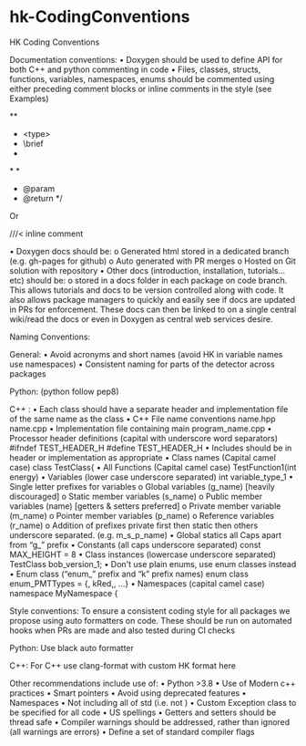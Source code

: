 # hk-CodingConventions

HK Coding Conventions

Documentation conventions:
•	      Doxygen should be used to define API for both C++ and python commenting in code
•	      Files, classes, structs, functions, variables, namespaces, enums should be commented using either preceding comment blocks or inline comments in the style (see Examples)
 
**
* \<type> <name>
* \brief <description>
*
*<longer description>
*
* @param <name> <description>
* @return <description>
*/  



Or


///< inline comment  

•	Doxygen docs should be:
o	Generated html stored in a dedicated branch (e.g. gh-pages for github)
o	Auto generated with PR merges
o	Hosted on Git solution with repository
•	Other docs (introduction, installation, tutorials…etc)  should be:
o	 stored in a docs folder in each package on code branch. 
This allows tutorials and docs to be version controlled along with code. It also allows package managers to quickly and easily see if docs are updated in PRs for enforcement.
These docs can then be linked to on a single central wiki/read the docs or even in Doxygen as central web services desire.

Naming Conventions:

General:
•	Avoid acronyms and short names (avoid HK in variable names use namespaces)
•	Consistent naming for parts of the detector across packages

Python: (python follow pep8)

C++ :
•   Each class should have a separate header and implementation file of the same name as the class
•   C++ File name conventions
name.hpp
name.cpp
•	Implementation file containing main 
	program_name.cpp
•	Processor header definitions (capital with underscore word separators)
#ifndef TEST_HEADER_H
#define TEST_HEADER_H
•	Includes should be in header or implementation as appropriate
•	Class names (Capital camel case)
class TestClass{
•     All Functions (Capital camel case)
TestFunction1(int energy)
•		  Variables (lower case underscore separated)
int variable_type_1
•   Single letter prefixes for variables 
o   Global variables (g_name) [heavily discouraged]
o   Static member variables (s_name)
o   Public member variables (name) [getters & setters preferred]
o   Private member variable (m_name)
o   Pointer member variables (p_name)
o   Reference variables (r_name)
o   Addition of prefixes private first then static then others underscore separated. (e.g. m_s_p_name) 
•   Global statics all Caps apart from “g_” prefix
•   Constants (all caps underscore separated) 
const MAX_HEIGHT = 8
•     Class instances (lowercase underscore separated)
TestClass bob_version_1;
•	  Don't use plain enums, use enum classes instead
•	  Enum class (“enum_” prefix and “k” prefix names)
enum class enum_PMTTypes = {, kRed,, ...} 
•    Namespaces (capital camel case)
namespace  MyNamespace {

Style conventions:
To ensure a consistent coding style for all packages we propose using auto formatters on 
code. These should be run on automated hooks when PRs are made and also tested during CI checks


Python: Use black auto formatter

C++: For C++ use clang-format  with custom HK format here


Other recommendations include use of:
•     Python >3.8
•     Use of Modern c++ practices
•     Smart pointers 
•     Avoid using deprecated features
•     Namespaces
•     Not including all of std (i.e. not  <using namespace std>)
•     Custom Exception class to be specified for all code
•     US spellings 
•     Getters and setters should be thread safe
•     Compiler warnings should be addressed, rather than ignored (all warnings are errors)
•     Define a set of standard compiler flags
